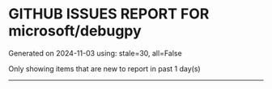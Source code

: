 
# GITHUB ISSUES REPORT FOR microsoft/debugpy


Generated on 2024-11-03 using: stale=30, all=False


Only showing items that are new to report in past 1 day(s)


---




















